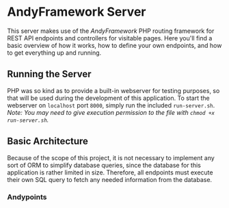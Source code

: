 # AndyFramework Server
This server makes use of the _AndyFramework_ PHP routing framework for REST API endpoints and controllers for visitable pages. Here you'll find a basic overview of how it works, how to define your own endpoints, and how to get everything up and running.

## Running the Server
PHP was so kind as to provide a built-in webserver for testing purposes, so that will be used during the development of this application. To start the webserver on `localhost` port `8000`, simply run the included `run-server.sh`. _Note: You may need to give execution permission to the file with `chmod +x run-server.sh`._

## Basic Architecture
Because of the scope of this project, it is not necessary to implement any sort of ORM to simplify database queries, since the database for this application is rather limited in size. Therefore, all endpoints must execute their own SQL query to fetch any needed information from the database.

### Andypoints
